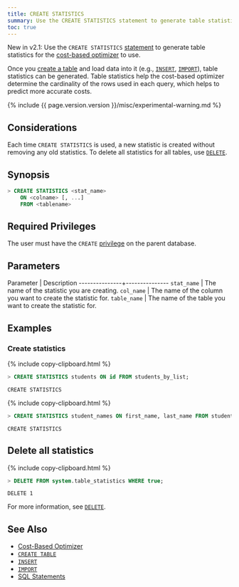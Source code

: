 ```yaml
---
title: CREATE STATISTICS
summary: Use the CREATE STATISTICS statement to generate table statistics for the cost-based optimizer to use.
toc: true
---
```

<span class="version-tag">New in v2.1:</span> Use the `CREATE STATISTICS` [statement](sql-statements.html) to generate table statistics for the [cost-based optimizer](cost-based-optimizer.html) to use.

Once you [create a table](create-table.html) and load data into it (e.g., [`INSERT`](insert.html), [`IMPORT`](import.html)), table statistics can be generated. Table statistics help the cost-based optimizer determine the cardinality of the rows used in each query, which helps to predict more accurate costs.

{% include {{ page.version.version }}/misc/experimental-warning.md %}

## Considerations

Each time `CREATE STATISTICS` is used, a new statistic is created without removing any old statistics. To delete all statistics for all tables, use [`DELETE`](#delete-all-statistics).

## Synopsis

~~~ sql
> CREATE STATISTICS <stat_name>
    ON <colname> [, ...]
    FROM <tablename>
~~~

## Required Privileges

The user must have the `CREATE` [privilege](privileges.html) on the parent database.

## Parameters

Parameter      | Description
---------------+---------------
`stat_name`    | The name of the statistic you are creating.
`col_name`     | The name of the column you want to create the statistic for.
`table_name`   | The name of the table you want to create the statistic for.

## Examples

### Create statistics

{% include copy-clipboard.html %}
~~~ sql
> CREATE STATISTICS students ON id FROM students_by_list;
~~~

~~~
CREATE STATISTICS
~~~

{% include copy-clipboard.html %}
~~~ sql
> CREATE STATISTICS student_names ON first_name, last_name FROM students_by_list;
~~~

~~~
CREATE STATISTICS
~~~

## Delete all statistics

{% include copy-clipboard.html %}
~~~ sql
> DELETE FROM system.table_statistics WHERE true;
~~~

~~~
DELETE 1
~~~

For more information, see [`DELETE`](delete.html).

## See Also

- [Cost-Based Optimizer](cost-based-optimizer.html)
- [`CREATE TABLE`](create-table.html)
- [`INSERT`](insert.html)
- [`IMPORT`](import.html)
- [SQL Statements](sql-statements.html)

